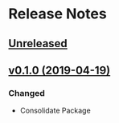 # Release Notes

## [Unreleased](https://github.com/ixocreate/registry-package/compare/0.1.0...develop)

## [v0.1.0 (2019-04-19)](https://github.com/ixocreate/registry-package/compare/master...0.1.0)

### Changed
- Consolidate Package
